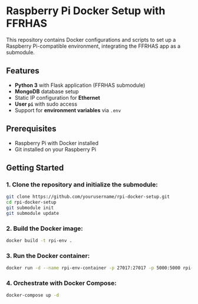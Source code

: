 # Raspberry Pi Docker Setup with FFRHAS

This repository contains Docker configurations and scripts to set up a Raspberry Pi-compatible environment, integrating the FFRHAS app as a submodule.

## Features
- **Python 3** with Flask application (FFRHAS submodule)
- **MongoDB** database setup
- Static IP configuration for **Ethernet**
- **User `pi`** with sudo access
- Support for **environment variables** via `.env`

## Prerequisites
- Raspberry Pi with Docker installed
- Git installed on your Raspberry Pi

## Getting Started

### 1. Clone the repository and initialize the submodule:

```bash
git clone https://github.com/yourusername/rpi-docker-setup.git
cd rpi-docker-setup
git submodule init
git submodule update
```

### 2. Build the Docker image:

```bash
docker build -t rpi-env .
```

### 3. Run the Docker container:

```bash
docker run -d --name rpi-env-container -p 27017:27017 -p 5000:5000 rpi-env
```

### 4. Orchestrate with Docker Compose:

```bash
docker-compose up -d
```